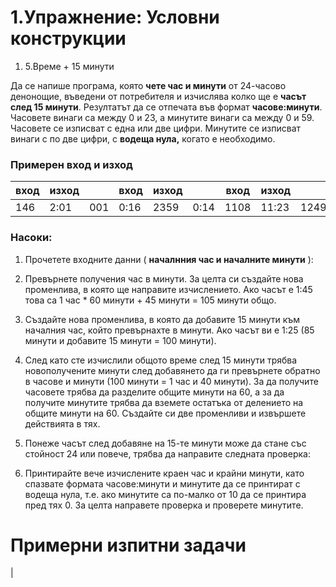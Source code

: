 ﻿# 1.Упражнение: Условни конструкции

1. 5.Време + 15 минути

Да се напише програма, която **чете час и минути** от 24-часово денонощие, въведени от потребителя и изчислява колко ще е **часът след 15 минути**. Резултатът да се отпечата във формат **часове:минути**. Часовете винаги са между 0 и 23, а минутите винаги са между 0 и 59. Часовете се изписват с една или две цифри. Минутите се изписват винаги с по две цифри, с **водеща нула,** когато е необходимо.

### Примерен вход и изход

| **вход** | **изход** |   | **вход** | **изход** |   | **вход** | **изход** |   | **вход** | **изход** |   | **вход** | **изход** |
| --- | --- | --- | --- | --- | --- | --- | --- | --- | --- | --- | --- | --- | --- |
| 146 | 2:01 | 001 | 0:16 | 2359 | 0:14 | 1108 | 11:23 | 1249 | 13:04 |

### Насоки:

1. Прочетете входните данни ( **началнния час и началните минути** ):

1. Превърнете получения час в минути. За целта си създайте нова променлива, в която ще направите изчислението. Ако часът е 1:45 това са 1 час \* 60 минути + 45 минути = 105 минути общо.

1. Създайте нова променлива, в която да добавите 15 минути към началния час, който превърнахте в минути. Ако часът ви е 1:25 (85 минути и добавите 15 минути = 100 минути).

1. След като сте изчислили общото време след 15 минути трябва новополучените минути след добавянето да ги превърнете обратно в часове и минути (100 минути = 1 час и 40 минути). За да получите часовете трябва да разделите общите минути на 60, а за да получите минутите трябва да вземете остатъка от делението на общите минути на 60. Създайте си две променливи и извършете действията в тях.

1. Понеже часът след добавяне на 15-те минути може да стане със стойност 24 или повече, трябва да направите следната проверка:

1. Принтирайте вече изчислените краен час и крайни минути, като спазвате формата часове:минути и минутите да се принтират с водеща нула, т.е. ако минутите са по-малко от 10 да се принтира пред тях 0. За целта направете проверка и проверете минутите.

# Примерни изпитни задачи

|
